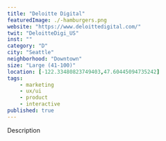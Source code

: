 ```yaml
---
title: "Deloitte Digital"
featuredImage: ./-hamburgers.png
website: "https://www.deloittedigital.com/"
twit: "DeloitteDigi_US"
inst: ""
category: "D"
city: "Seattle"
neighborhood: "Downtown"
size: "Large (41-100)"
location: [-122.33480823749403,47.60445094735242]
tags:
    - marketing
    - ux/ui
    - product
    - interactive
published: true
---
```


Description
